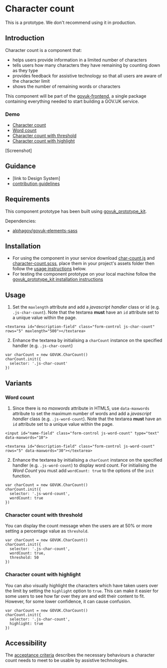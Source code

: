 # Character count

This is a prototype. We don't recommend using it in production.

## Introduction

Character count is a component that:
* helps users provide information in a limited number of characters
* tells users how many characters they have remaining by counting down as they type
* provides feedback for assistive technology so that all users are aware of the character limit
* shows the number of remaining words or characters

This component will be part of the [govuk-frontend](https://github.com/alphagov/govuk-frontend), a single package containing everything needed to start building a GOV.UK service.

### Demo

- [Character count](https://govuk-charcount-prototype.herokuapp.com/components/char-count)
- [Word count](https://govuk-charcount-prototype.herokuapp.com/components/word-count)
- [Character count with threshold](https://govuk-charcount-prototype.herokuapp.com/components/char-count-threshold)
- [Character count with highlight](https://govuk-charcount-prototype.herokuapp.com/components/char-count-highlight)

[Screenshot]

## Guidance

* [link to Design System]
* [contribution guidelines](https://github.com/alphagov/ds-character-count/blob/master/CONTRIBUTING.md)

## Requirements
This component prototype has been built using [govuk_prototype_kit](https://github.com/alphagov/govuk_prototype_kit).

Dependencies:
* [alphagov/govuk-elements-sass](https://github.com/alphagov/govuk_elements)

## Installation
* For using the component in your service download [char-count.js](/alphagov/ds-character-count/blob/master/app/assets/javascripts/char-count.js) and [character-count.scss](/alphagov/ds-character-count/blob/master/app/assets/sass/patterns/_character-count.scss), place them in your project's assets folder then follow the [usage instructions](#usage) below.
* For testing the component prototype on your local machine follow the [govuk_prototype_kit installation instructions](https://govuk-prototype-kit.herokuapp.com/docs/install/developer-install-instructions)

## Usage
1. Set the ``maxlength`` attribute and add a *javascript handler* class or id (e.g. ``.js-char-count``). Note that the textarea **must** have an ``id`` attribute set to a unique value within the page.
```
<textarea id="description-field" class="form-control js-char-count" rows="5" maxlength="500"></textarea>
```

2. Enhance the textarea by initialising a `charCount` instance on the specified handler (e.g. ``.js-char-count``)
```
var charCount = new GOVUK.CharCount()
charCount.init({
  selector: '.js-char-count'
})
```

## Variants

### Word count
1. Since there is no *maxwords* attribute in HTML5, use ``data-maxwords`` attribute to set the maximum number of words and add a *javascript handler* class (e.g. ``.js-word-count``). Note that the textarea **must** have an ``id`` attribute set to a unique value within the page.
```
<input id="name-field" class="form-control js-word-count" type="text" data-maxwords="10">
```
```
<textarea id="description-field" class="form-control js-word-count" rows="5" data-maxwords="30"></textarea>
```
2. Enhance the textarea by initialising a `charCount` instance on the specified handler (e.g. ``.js-word-count``) to display word count. For initialising the *Word Count* you must add ``wordCount: true`` to the options of the ``init`` function.
```
var charCount = new GOVUK.CharCount()
charCount.init({
  selector: '.js-word-count',
  wordCount: true
})
```

### Character count with threshold
You can display the count message when the users are at 50% or more setting a percentage value as ``threshold``.
```
var charCount = new GOVUK.CharCount()
charCount.init({
  selector: '.js-char-count',
  wordCount: true,
  threshold: 50
})
```

### Character count with highlight
You can also visually highlight the characters which have taken users over the limit by setting the ``highlight`` option to `true`. This can make it easier for some users to see how far over they are and edit their content to fit. However, for some lower confidence, it can cause confusion.

```
var charCount = new GOVUK.CharCount()
charCount.init({
  selector: '.js-char-count',
  highlight: true
})
```

## Accessibility
The [acceptance criteria](https://github.com/alphagov/ds-character-count/blob/master/accessibility-criteria.md) describes the necessary behaviours a character count needs to meet to be usable by assistive technologies.
